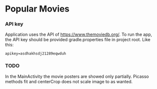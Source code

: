 
# Popular Movies

### API key

Application uses the API of https://www.themoviedb.org/. To run the app, the API key should be provided gradle.properties
file in project root. Like this:
```
apikey=asdhakhsdj21289eqwduh
```

### TODO
In the MainActivity the movie posters are showed only partially. Picasso methods fit and centerCrop does not scale image to as wanted.